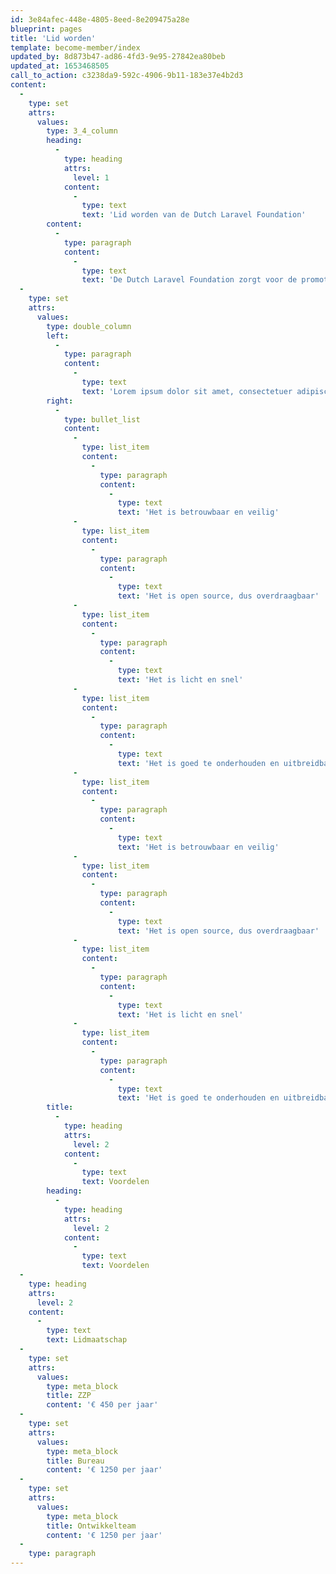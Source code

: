 ```yaml
---
id: 3e84afec-448e-4805-8eed-8e209475a28e
blueprint: pages
title: 'Lid worden'
template: become-member/index
updated_by: 8d873b47-ad86-4fd3-9e95-27842ea80beb
updated_at: 1653468505
call_to_action: c3238da9-592c-4906-9b11-183e37e4b2d3
content:
  -
    type: set
    attrs:
      values:
        type: 3_4_column
        heading:
          -
            type: heading
            attrs:
              level: 1
            content:
              -
                type: text
                text: 'Lid worden van de Dutch Laravel Foundation'
        content:
          -
            type: paragraph
            content:
              -
                type: text
                text: 'De Dutch Laravel Foundation zorgt voor de promotie van Laravel en stimuleert kennisuitwisseling tussen Laravel developers in Nederland. Opdrachtgevers van webapplicaties kunnen via de stichting geschikte Laravel developers vinden.'
  -
    type: set
    attrs:
      values:
        type: double_column
        left:
          -
            type: paragraph
            content:
              -
                type: text
                text: 'Lorem ipsum dolor sit amet, consectetuer adipiscing elit. Aenean commodo ligula eget dolor. Aenean massa. Cum sociis. In enim justo, rhoncus ut, imperdiet a, venenatis vitae, justo. Nullam dictum felis eu pede mollis pretium. Integer tincidunt. Cras dapibus. Vivamus elementum semper nisi.'
        right:
          -
            type: bullet_list
            content:
              -
                type: list_item
                content:
                  -
                    type: paragraph
                    content:
                      -
                        type: text
                        text: 'Het is betrouwbaar en veilig'
              -
                type: list_item
                content:
                  -
                    type: paragraph
                    content:
                      -
                        type: text
                        text: 'Het is open source, dus overdraagbaar'
              -
                type: list_item
                content:
                  -
                    type: paragraph
                    content:
                      -
                        type: text
                        text: 'Het is licht en snel'
              -
                type: list_item
                content:
                  -
                    type: paragraph
                    content:
                      -
                        type: text
                        text: 'Het is goed te onderhouden en uitbreidbaar'
              -
                type: list_item
                content:
                  -
                    type: paragraph
                    content:
                      -
                        type: text
                        text: 'Het is betrouwbaar en veilig'
              -
                type: list_item
                content:
                  -
                    type: paragraph
                    content:
                      -
                        type: text
                        text: 'Het is open source, dus overdraagbaar'
              -
                type: list_item
                content:
                  -
                    type: paragraph
                    content:
                      -
                        type: text
                        text: 'Het is licht en snel'
              -
                type: list_item
                content:
                  -
                    type: paragraph
                    content:
                      -
                        type: text
                        text: 'Het is goed te onderhouden en uitbreidbaar'
        title:
          -
            type: heading
            attrs:
              level: 2
            content:
              -
                type: text
                text: Voordelen
        heading:
          -
            type: heading
            attrs:
              level: 2
            content:
              -
                type: text
                text: Voordelen
  -
    type: heading
    attrs:
      level: 2
    content:
      -
        type: text
        text: Lidmaatschap
  -
    type: set
    attrs:
      values:
        type: meta_block
        title: ZZP
        content: '€ 450 per jaar'
  -
    type: set
    attrs:
      values:
        type: meta_block
        title: Bureau
        content: '€ 1250 per jaar'
  -
    type: set
    attrs:
      values:
        type: meta_block
        title: Ontwikkelteam
        content: '€ 1250 per jaar'
  -
    type: paragraph
---
```

